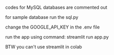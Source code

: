 codes for MySQL databases are commented out

for sample database run the sql.py

change the GOOGLE_API_KEY in the .env file

run the app using command: streamlit run app.py

BTW you can't use streamlit in colab
